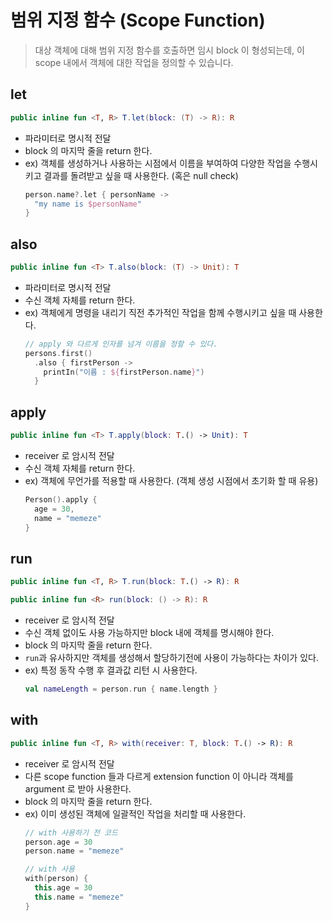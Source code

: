 # 범위 지정 함수 (Scope Function)
> 대상 객체에 대해 범위 지정 함수를 호출하면 임시 block 이 형성되는데, 이 scope 내에서 객체에 대한 작업을 정의할 수 있습니다.

## let
```kotlin
public inline fun <T, R> T.let(block: (T) -> R): R
```
- 파라미터로 명시적 전달
- block 의 마지막 줄을 return 한다.
- ex) 객체를 생성하거나 사용하는 시점에서 이름을 부여하여 다양한 작업을 수행시키고 결과를 돌려받고 싶을 때 사용한다. (혹은 null check)
  ```kotlin
  person.name?.let { personName ->
    "my name is $personName"
  }
  ```

## also
```kotlin
public inline fun <T> T.also(block: (T) -> Unit): T
```
- 파라미터로 명시적 전달
- 수신 객체 자체를 return 한다.
- ex) 객체에게 명령을 내리기 직전 추가적인 작업을 함께 수행시키고 싶을 때 사용한다.
  ```kotlin
  // apply 와 다르게 인자를 넘겨 이름을 정할 수 있다.
  persons.first()
    .also { firstPerson ->
      printIn("이름 : ${firstPerson.name}")
    }
  ```

## apply
```kotlin
public inline fun <T> T.apply(block: T.() -> Unit): T
```
- receiver 로 암시적 전달
- 수신 객체 자체를 return 한다.
- ex) 객체에 무언가를 적용할 때 사용한다. (객체 생성 시점에서 초기화 할 때 유용)
  ```kotlin
  Person().apply {
    age = 30,
    name = "memeze"
  }
  ```

## run
```kotlin
public inline fun <T, R> T.run(block: T.() -> R): R

public inline fun <R> run(block: () -> R): R
```
- receiver 로 암시적 전달
- 수신 객체 없이도 사용 가능하지만 block 내에 객체를 명시해야 한다.
- block 의 마지막 줄을 return 한다.
- `run`과 유사하지만 객체를 생성해서 할당하기전에 사용이 가능하다는 차이가 있다.
- ex) 특정 동작 수행 후 결과값 리턴 시 사용한다.
  ```kotlin
  val nameLength = person.run { name.length }
  ```

## with
```kotlin
public inline fun <T, R> with(receiver: T, block: T.() -> R): R
```
- receiver 로 암시적 전달
- 다른 scope function 들과 다르게 extension function 이 아니라 객체를 argument 로 받아 사용한다.
- block 의 마지막 줄을 return 한다.
- ex) 이미 생성된 객체에 일괄적인 작업을 처리할 때 사용한다.
  ```kotlin
  // with 사용하기 전 코드
  person.age = 30
  person.name = "memeze"

  // with 사용
  with(person) {
    this.age = 30
    this.name = "memeze"
  }
  ```
